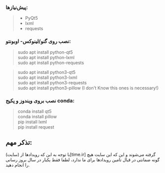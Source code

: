 ### پیش‌نیازها:
> * PyQt5
> * lxml
> * requests  
### نصب روی گنو/لینوکس- اوبونتو:

> sudo apt install python-qt5  
> sudo apt install python-lxml  
> sudo apt install python-requests  


> sudo apt install python3-qt5  
> sudo apt install python3-lxml  
> sudo apt install python3-requests  
> sudo apt install python3-pillow (I don't Know this ones is necessary!)  


### نصب بروی ویندوز و پکیج conda:  
> conda install qt5  
> conda install pillow  
> pip install lxml  
> pip install request  

## تذکر مهم:  
با توجه به این که رویدادها از (سایت)[time.ir] گرفته می‌شوند و این که 
این سایت هیچ گونه ضمانتی در قبال تامین رویدادها برای ما ندارد،
لطفا فقط یکبار در سال بروز رسانی را انجام دهید.